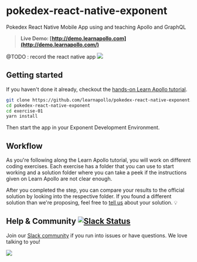 # pokedex-react-native-exponent

Pokedex React Native Mobile App using and teaching Apollo and GraphQL

> **Live Demo: [http://demo.learnapollo.com](http://demo.learnapollo.com/)**

@TODO : record the react native app
![](https://i.gyazo.com/adcc4675cd466195adf727ba8a32b544.gif)

## Getting started

If you haven't done it already, checkout the [hands-on Learn Apollo tutorial](https://learnapollo.com/).

```sh
git clone https://github.com/learnapollo/pokedex-react-native-exponent.git
cd pokedex-react-native-exponent
cd exercise-01
yarn install
```

Then start the app in your Exponent Development Environment.

## Workflow

As you're following along the Learn Apollo tutorial, you will work on different coding exercises.
Each exercise has a folder that you can use to start working and a solution folder where you can take a
peek if the instructions given on Learn Apollo are not clear enough.

After you completed the step, you can compare your results to the official solution by looking into the respective
folder. If you found a different solution than we're proposing, feel free to [tell us](http://slack.graph.cool/)
about your solution. 💡

## Help & Community [![Slack Status](https://slack.graph.cool/badge.svg)](https://slack.graph.cool)

Join our [Slack community](http://slack.graph.cool/) if you run into issues or have questions. We love talking to you!

![](http://i.imgur.com/5RHR6Ku.png)
